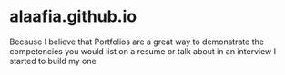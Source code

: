 # alaafia.github.io
Because I believe that Portfolios are a great way to demonstrate the competencies you would list on a resume or talk about in an interview I started to build my one